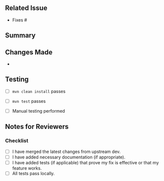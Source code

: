## Related Issue
<!-- Please link to the issue this PR addresses, e.g. Fixes #123 or Closes #45 -->
- Fixes #


## Summary
<!-- A clear and concise description of what this PR does. -->


## Changes Made
<!-- List out the main changes you made -->
- 

## Testing
<!-- Describe how you tested your changes. Include commands or steps to reproduce. -->
- [ ] `mvn clean install` passes
- [ ] `mvn test` passes
- [ ] Manual testing performed


## Notes for Reviewers
<!-- Anything you want the reviewers to focus on or consider? -->


### Checklist
- [ ] I have merged the latest changes from upstream dev.
- [ ] I have added necessary documentation (if appropriate).
- [ ] I have added tests (if applicable) that prove my fix is effective or that my feature works.
- [ ] All tests pass locally.
